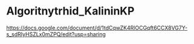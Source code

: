 # Algoritnytrhid_KalininKP
https://docs.google.com/document/d/1tdCqwZK4RlOCGqft6CCX8VG7Y-s_sdRIyHSZLx0mZPQ/edit?usp=sharing
